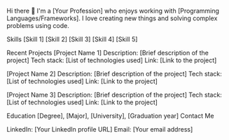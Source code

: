 
Hi there 👋
I'm a [Your Profession] who enjoys working with [Programming Languages/Frameworks]. 
I love creating new things and solving complex problems using code.

Skills
[Skill 1]
[Skill 2]
[Skill 3]
[Skill 4]
[Skill 5]

Recent Projects
[Project Name 1]
Description: [Brief description of the project]
Tech stack: [List of technologies used]
Link: [Link to the project]

[Project Name 2]
Description: [Brief description of the project]
Tech stack: [List of technologies used]
Link: [Link to the project]

[Project Name 3]
Description: [Brief description of the project]
Tech stack: [List of technologies used]
Link: [Link to the project]

Education
[Degree], [Major], [University], [Graduation year]
Contact Me

LinkedIn: [Your LinkedIn profile URL]
Email: [Your email address]
<!--
**rgarc399/rgarc399** is a ✨ _special_ ✨ repository because its `README.md` (this file) appears on your GitHub profile.

Here are some ideas to get you started:
 Hi there 👋
I'm a [Your Profession] who enjoys working with [Programming Languages/Frameworks]. 
I love creating new things and solving complex problems using code.

Skills
[Skill 1]
[Skill 2]
[Skill 3]
[Skill 4]
[Skill 5]

Recent Projects
[Project Name 1]
Description: [Brief description of the project]
Tech stack: [List of technologies used]
Link: [Link to the project]

[Project Name 2]
Description: [Brief description of the project]
Tech stack: [List of technologies used]
Link: [Link to the project]

[Project Name 3]
Description: [Brief description of the project]
Tech stack: [List of technologies used]
Link: [Link to the project]

Education
[Degree], [Major], [University], [Graduation year]
Contact Me

LinkedIn: [Your LinkedIn profile URL]
Email: [Your email address]
